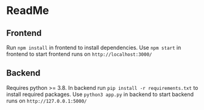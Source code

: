 # ReadMe

## Frontend
Run `npm install` in frontend to install dependencies. Use `npm start` in frontend to start frontend
runs on `http://localhost:3000/`


## Backend
Requires python >= 3.8. In backend run `pip install -r requirements.txt` to install required packages. Use `python3 app.py` in backend to start backend
runs on `http://127.0.0.1:5000/` 